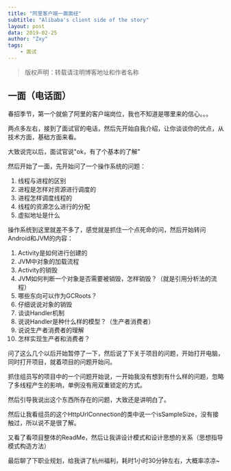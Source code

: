 ```yaml
---
title: "阿里客户端一面面经"
subtitle: "Alibaba's client side of the story"
layout: post
data: 2019-02-25
author: "Zxy"
tags:
    - 面试
---
```


> 版权声明：转载请注明博客地址和作者名称

## 一面（电话面）
春招季节，第一个就偷了阿里的客户端岗位，我也不知道是哪里来的信心。。。

两点多左右，接到了面试官的电话，然后先开始自我介绍，让你谈谈你的优点，从技术方面，基础方面来看。

大致说完以后，面试官说"ok，有了个基本的了解"

然后开始了一面，先开始问了一个操作系统的问题：

1. 线程与进程的区别
2. 进程是怎样对资源进行调度的
3. 进程怎样调度线程的
4. 线程的资源怎么进行的分配
5. 虚拟地址是什么

操作系统到这里就差不多了，感觉就是抓住一个点死命的问，然后开始转问Android和JVM的内容：

1. Activity是如何进行创建的
2. JVM中对象的加载流程
3. Activity的销毁
4. JVM如何判断一个对象是否需要被销毁，怎样销毁？（就是引用分析法的流程）
5. 哪些东向可以作为GCRoots？
6. 仔细说说对象的销毁
7. 谈谈Handler机制
8. 说说Handler是种什么样的模型？（生产者消费者）
9. 说说生产者消费者的理解
10. 怎样实现生产者和消费者？

问了这么几个以后开始暂停了一下，然后说了下关于项目的问题，开始打开电脑，同时打开项目，就着项目的问题开始问。

抓住组员写的项目中的一个问题开始说，一开始我没有想到有什么样的问题，忽略了多线程产生的影响，单例没有用双重锁定的方式。

然后引导我说出这个东西所存在的问题，大致还是讲明白了。

然后让我看组员的这个HttpUrlConnection的类中说一个isSampleSize，没有接触过，所以说不是很了解。

又看了看项目整体的ReadMe，然后让我讲设计模式和设计思想的关系（思想指导模式构造方法）

最后聊了下职业规划，给我讲了杭州福利，耗时1小时30分钟左右，大概率凉凉~